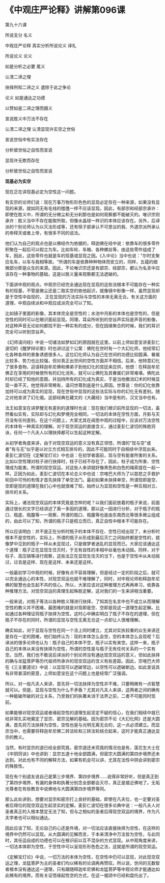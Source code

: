# 《中观庄严论释》讲解第096课

第九十六课

所说支分 名义

中观庄严论释 真实分析所说论义 译礼

所说论义 论义

如是分析之必要 尾义

认清二谛之理

抉择所知二谛之义 遣除于此之争论

论义 如是通达之功德

以赞如是二谛之理而摄义

宣说胜义中万法不存在

认清二谛之理 认清显现许实空之世俗

宣说世俗中有实法存在

分析彼世俗之自性而宣说

显现许无欺而存在

分析彼世俗之自性而宣说

**现基必为实空**

现在正在讲现基必定为空性这一问题。

有实宗的论师们说：现在万事万物形形色色的显现必定存在一种来源，如果没有显现的来源，就如同无有毛线的氆氇一样不应该显现。因此，有部宗和经部宗承许：即使在胜义中，所谓的无分微尘和无分刹那也是如何观察都不能破灭的。唯识宗则承许：胜义当中不存在能取所取，但像水晶球一样识的本体应该存在。另外，后译派的个别论师认为以灭法形成等，还有犊子部承认不可思议的我、外道宗派所承认的帝释天或者上帝，有很多不同的说法。

他们认为自己的观点也是以佛经作为依据的，释迦佛在经中说：依靠车的很多零件积聚在一起后可以假立为车。比如车轮、车箱、各种螺丝等，由这些零件组成了车，因此，这些零件也就是车的现基或显现之因。《入中论》当中也说："尔时支聚应名车，以车与我相等故。"所谓的车是依靠种种物体而安立的，同样，五蕴的细微部分即是众生的来源。因此，不论唯识宗还是有部宗、经部宗，都认为名言中应该存在一种事物的基础，这是以胜义量来观察都无法遮破的。

下面讲中观的观点。中观宗已经完全通达现在显现的这些法根本不可能存在一种实有的现基，不管是微尘还是二取实空的依他起识，就像镜中影像一样，虽然显现却是于空性中自现的， 正在显现的万法实际与空性的本体无离无合。有关这方面的道理，中观自续派和中观应成派完全可以了知。

比如镜子里面的影像，其本体完全是空性的；水池中月影的本体也是空性的，但是空性的同时可以在眼识面前显现。同理，耳朵所听到的空谷声实际是声音的影像，对这种声音无论如何都找不到一种实有的成分，但在因缘聚合的时候，我们的耳识完全可以听到空谷声。

《幻师请问经》中说一切诸法如梦如幻的原因就在这里。以前上师如意宝讲麦彭仁波切的《醒梦辩论歌》时也讲过这个公案：佛陀在世时有一个大幻化师，他经常幻化各种各样的景象诱惑很多人。这位幻化师认为自己在世间的功德比较圆满、眷属比较多、势力也比较强，但对真正出世间的空性方面并不相信。后来，他特意幻化了很多食物，迎请释迦牟尼佛和佛弟子到他幻化的宫廷来应供，他想：在释迦牟尼佛正在享用的时候使所有的幻化消失，就可以让佛陀及其眷属们非常难堪。佛陀此时却已经了知他的意图，并加持所有的幻化成为真实，于是当他撤消幻术的时候显现一直不灭，他觉得非常稀有，请问世尊到底是什么原因。世尊说：你的幻化依靠加持可以成为真实的显现，现在世俗中显现的这些法实际与你的幻化无有差别。随之对他宣讲了幻化偈。这部经典在藏文的《大藏经》当中是有的，汉文当中也有。

法王如意宝在讲梦醒无有差别的道理时也说：现在我们根识前所显现的一切法，虽然看似实有，实际却与幻化和梦境完全相同，一切法的本体在空性方面，月影与天月没有任何差别。在这个问题上，大家尤其在闻思中观的过程中，应该对万法空性的本体有一种真实的理解。对于现空双运的直接含义，通过麦彭仁波切的殊胜窍诀，任何一个凡夫人以理抉择都可以生起这种定解。

从初学者角度来讲，由于对现空双运的意义没有真正领悟，所谓的"现与空"或者"有与无"似乎是以对立方式相互排斥的，因此不可能同时于自相续中浮现出来。麦彭仁波切在《定解宝灯论》中也说：在初学者面前，现与空有能害所害的关系。比如以空性理对柱子进行抉择时，柱子已经不存在了，因此，柱子成为所害、空性理成为能害。所谓的现空双运，对这些人来讲就好像黑色和白色的绳索搓在一起一样。正因为如此，麦彭仁波切在本论总义中也说：宗喀巴大师为了以慈悲之手救护轮回中可怜的有情才首先抉择了单空法门。最初如果未抉择单空，所谓现即是空、空即是现的道理在我们心中也就很难了知，始终认为显现和空性是一种互相对立、排斥的关系。

实际上，诸法现空双运的本体究竟是怎样的呢？以我们面前放着的瓶子来说，前面通过很长的文字已经讲述了离一多因的道理，那以这一因进行分析，对于瓶子的瓶口、瓶底、瓶腹等一一观察，所谓的瓶口、瓶腹等也是由东南西北等很多微尘组成的，由此可以了知，所谓的瓶子只是假立而已，真正自性中根本不可能存在。

所以应该明白：并不是正在分析时瓶子的本体不存在、空性已经出现了，未分析时根本不是空性的，实际上，所谓的瓶子从形成到最后灭亡之间始终都是空性的，就像梦中见到的瓶子一样从未显现过，只是做梦者迷乱的显现而已。大家应该通达这个道理：瓶子正在显现生住灭时，于无有自性的本相中丝毫也未动摇。同样，对于柱子、高压锅等进行观察，这些法正在显现生住灭的当下，也是于空性中从未动摇过，过去是这样、现在是这样、未来还是这样。

一般最初学习中观的时候，好像有点不容易理解，但是经过一定的阶段之后，就可以完全通达心的本性，对现空双运也就不难理解了，同时，对中观论师和释迦牟尼佛的智慧也会生起不共的信心。所以，大家应该对这种推理方式再再串习，依靠各种推理方法，对现空双运的真理生起殊胜定解，这对我们的一生来讲相当重要。

一般来说，对瓶子等法以各种胜义理进行抉择，了知其在名言中也不成立从而理解空性的教义并不困难，最困难的就是对现即是空、空即是现这一道理生起定解。比如通过各种理证将瓶子抉择为空性，这时心中确实明白了瓶子不存在的道理，但在瓶子不存在的同时，所谓的显现与空性无离无合这一点却让人很难理解。

确实如此，对于显现与空性在同一个法上同时建立，尤其对实执较重的众生来讲还是存在一定的困难，他们始终认为：现的本体怎么会空，空的本体怎么会现呢？后译派的很多论师也认为：瓶子自己的本体不空，瓶子以实有来空。这样一来，瓶子自己的本体从来没有抉择为空性，所谓的空性是与瓶子无有任何关系的一个实有空。当然，我们也不敢说后译派的个别论师没有通达现空双运的意义，但如此抉择的确与龙猛菩萨等历代祖师所承许的现空双运的含义有些差距。因此，宗喀巴大师在《三主要道论》中说：以显现可以遮破常边，以空性可以遮破断边。如此宣说具有非常甚深的密意，上师如意宝在这个问题上也是经常广泛强调。

所以，对一般凡夫人来讲，首先将一切法抉择为空性并不难，只要稍微有一点智慧就可以。但是，显现与空性为什么不矛盾？尤其对凡夫人来讲，这两者之间的确有一种能破所破的对立关系，乃至我们的执著未消于法界之前，二者不可能同时现前。

如果能够对现空双运或者缘起空性的道理生起坚定不疑的信心，在我们相续中就已经非常扎实地奠定了显宗、密宗见解的基础。因为密宗不论《大幻化网》还是大圆满，首先将万法抉择为空性，空性也是与光明无离无合的，这一点必须建立。而显宗当中，也需要将释迦牟尼佛二转法轮和三转法轮结合起来，这时才能真正通达显宗的教义。

当然，有时显宗的道已经全部究竟，密宗道还未究竟的情况也是有，莲花生大士在《中阴窍诀》中也讲到：显宗五道十地全部圆满，但密宗大圆满的第四步境界还未达到。对此也有不同的解释方法，如果有机会可以讲，尤其在法性中阴会讲到密宗的殊胜性。

现在有个别道友说自己是第三步境界、第四步境界......说得非常好听，但是真正到了第四步境界，有漏的身体和执著分别念全部都会灭尽，真正是接近佛地了。无垢光尊者在有些教言中说佛地与大圆满第四步境界等同。

那么此处讲到，想要对显宗和密宗打上良好的基础，即使在凡夫位，也一定要对圣者后得位的现空双运生起坚实的定解。麦彭仁波切在很多论典中说：一般凡夫人对圣者真正的入根本慧定无法了知，但与之相似的圣者后得现空双运的境界，作为凡夫学者也可以相似通达。

因此应该了知，无论自己的心还是外境，对一切法应该直接抉择为空性，在这样的境界中仍然可以显现。从大圆满的见解而言，于本来清净中万法皆为空性，与此同时，其任运自成的功德也可以在根识前以互不混杂的方式显现。从中观角度来讲，一切法本体即为空性，于空性中可以呈现形形色色之法，这就是所谓的现空双运。

《定解宝灯论》中说，一切万法的本体为空性，在空性中仍可以显现，对此现空双运之理，龙猛菩萨为主的圣者们均以稀有的论调再再赞叹。所以说，世间的无数智者根本没有通达这一道理，只有跟随释迦牟尼佛和龙猛菩萨等中观论师才能通达如此稀有的境界。而有关证悟缘起性空的方式，在这一偈颂中已经和盘托出了。

